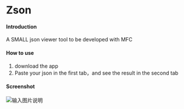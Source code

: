 # Zson

#### Introduction
A SMALL json viewer tool to be developed with MFC

#### How to use

1.  download the app 
2.  Paste your json in the first tab，and see the result in the second tab

#### Screenshot
![输入图片说明](https://foruda.gitee.com/images/1730368093281399083/14f8641f_9206211.png "screenshot001.png")
